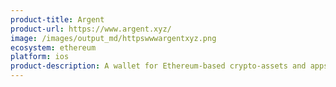 ```yaml
---
product-title: Argent
product-url: https://www.argent.xyz/
image: /images/output_md/httpswwwargentxyz.png
ecosystem: ethereum
platform: ios
product-description: A wallet for Ethereum-based crypto-assets and apps.
---
```

